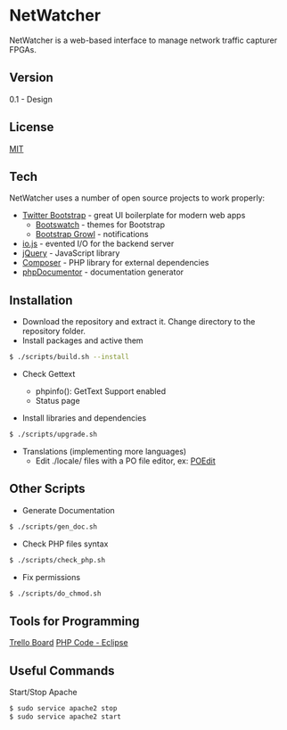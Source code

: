 # NetWatcher

NetWatcher is a web-based interface to manage network traffic capturer FPGAs.

Version
----
0.1 - Design


License
----

[MIT](LICENSE)


Tech
----

NetWatcher uses a number of open source projects to work properly:

* [Twitter Bootstrap](http://twitter.github.com/bootstrap/index.html) - great UI boilerplate for modern web apps
    * [Bootswatch](http://bootswatch.com/) - themes for Bootstrap
    * [Bootstrap Growl](https://github.com/ifightcrime/bootstrap-growl) - notifications
* [io.js](https://iojs.org) - evented I/O for the backend server
* [jQuery](https://jquery.com) - JavaScript library
* [Composer](https://getcomposer.org) - PHP library for external dependencies
* [phpDocumentor](https://www.phpdoc.org) - documentation generator

Installation
----
* Download the repository and extract it. Change directory to the repository folder.
* Install packages and active them
```sh
$ ./scripts/build.sh --install
```

* Check Gettext
    * phpinfo(): GetText Support enabled
    * Status page

* Install libraries and dependencies
```sh
$ ./scripts/upgrade.sh
```

* Translations (implementing more languages)
    * Edit ./locale/ files with a PO file editor, ex: [POEdit](https://poedit.net)

Other Scripts
----

* Generate Documentation
```sh
$ ./scripts/gen_doc.sh
```

* Check PHP files syntax
```sh
$ ./scripts/check_php.sh
```


* Fix permissions
```sh
$ ./scripts/do_chmod.sh
```

Tools for Programming
----
[Trello Board](https://trello.com/b/73kOdUNM/tfg)
[PHP Code - Eclipse](http://www.eclipse.org/pdt/)

Useful Commands
----
Start/Stop Apache
```sh
$ sudo service apache2 stop
$ sudo service apache2 start
```
